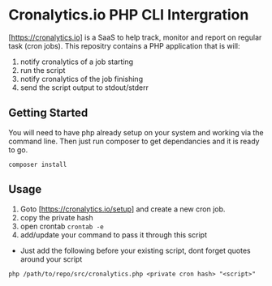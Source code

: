 # Cronalytics.io PHP CLI Intergration
[https://cronalytics.io] is a SaaS to help track, monitor and report on regular task (cron jobs).
This repositry contains a PHP application that is will:
1. notify cronalytics of a job starting
2. run the script
3. notify cronalytics of the job finishing
4. send the script output to stdout/stderr

## Getting Started

You will need to have php already setup on your system and working via the command line.
Then just run composer to get dependancies and it is ready to go.
```
composer install
```


## Usage

1. Goto [https://cronalytics.io/setup] and create a new cron job.
1. copy the private hash
1. open crontab ```crontab -e```
1. add/update your command to pass it through this script
  - Just add the following before your existing script, dont forget quotes around your script
```
php /path/to/repo/src/cronalytics.php <private cron hash> "<script>"
```